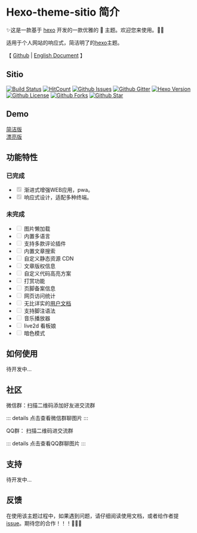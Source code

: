 # Hexo-theme-sitio 简介

✨这是一款基于 [hexo](https://hexo.io/) 开发的一款优雅的 🎨 主题。欢迎您来使用。🥰🥰

适用于个人网站的响应式，简洁明了的[hexo](https://hexo.io/)主题。

【 [Github](https://github.com/Aftersoil/hexo-theme-sitio) | [English Document](/sitio/) 】

## Sitio

[![Build Status](https://travis-ci.com/Aftersoil/hexo-theme-sitio.svg?branch=master)](https://travis-ci.com/Aftersoil/hexo-theme-sitio)
[![HitCount](http://hits.dwyl.com/Aftersoil/hexo-theme-sitio.svg)](http://hits.dwyl.com/Aftersoil/hexo-theme-sitio)
[![Github Issues](https://img.shields.io/github/issues-raw/Aftersoil/hexo-theme-sitio)](https://github.com/Aftersoil/hexo-theme-sitio/issues/new/choose)
[![Github Gitter](https://img.shields.io/gitter/room/Aftersoil/hexo-theme-sitio)](https://gitter.im/hexo-theme-sitio/community)
[![Hexo Version](https://img.shields.io/badge/hexo-%3E=4.2.0-blue.svg?&logo=hexo&longCache=true)](https://hexo.io)
[![Github License](https://img.shields.io/github/license/Aftersoil/hexo-theme-sitio)](https://github.com/Aftersoil/hexo-theme-sitio/blob/master/LICENSE)
[![Github Forks](https://img.shields.io/github/forks/Aftersoil/hexo-theme-sitio)](https://github.com/Aftersoil/hexo-theme-sitio/network/members)
[![Github Star](https://img.shields.io/github/stars/Aftersoil/hexo-theme-sitio)](https://github.com/Aftersoil/hexo-theme-sitio/stargazers)

## Demo

[简洁版]()    
[漂亮版]()

## 功能特性

### 已完成

- <input type="checkbox" checked disabled> 渐进式增强WEB应用，pwa。
- <input type="checkbox" checked disabled> 响应式设计，适配多种终端。

### 未完成
- <input type="checkbox" disabled> 图片懒加载
- <input type="checkbox" disabled> 内置多语言
- <input type="checkbox" disabled> 支持多款评论插件
- <input type="checkbox" disabled> 内置文章搜索
- <input type="checkbox" disabled> 自定义静态资源 CDN
- <input type="checkbox" disabled> 文章版权信息
- <input type="checkbox" disabled> 自定义代码高亮方案
- <input type="checkbox" disabled> 打赏功能
- <input type="checkbox" disabled> 页脚备案信息
- <input type="checkbox" disabled> 网页访问统计
- <input type="checkbox" disabled> 无比详实的[用户文档]()
- <input type="checkbox" disabled> 支持脚注语法
- <input type="checkbox" disabled> 音乐播放器
- <input type="checkbox" disabled> live2d 看板娘
- <input type="checkbox" disabled> 暗色模式

## 如何使用

待开发中...

## 社区

微信群：扫描二维码添加好友进交流群

::: details 点击查看微信群聊图片
:::

QQ群： 扫描二维码进交流群

::: details 点击查看QQ群聊图片
:::

## 支持

待开发中...

## 反馈

在使用该主题过程中，如果遇到问题，请仔细阅读使用文档，或者给作者提 [issue](https://github.com/Aftersoil/hexo-theme-sitio/issues/new/choose)。期待您的合作！！！💪💪💪

